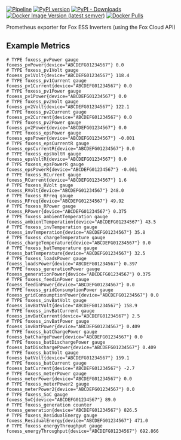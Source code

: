 [![Pipeline](https://github.com/andrewjw/foxessprom/actions/workflows/build.yaml/badge.svg)](https://github.com/andrewjw/foxessprom/actions/workflows/build.yaml)
[![PyPI version](https://badge.fury.io/py/foxessprom.svg)](https://pypi.org/project/foxessprom/)
[![PyPI - Downloads](https://img.shields.io/pypi/dm/foxessprom)](https://pypi.org/project/foxessprom/)
[![Docker Image Version (latest semver)](https://img.shields.io/docker/v/andrewjw/foxessprom)](https://hub.docker.com/r/andrewjw/foxessprom)
[![Docker Pulls](https://img.shields.io/docker/pulls/andrewjw/foxessprom)](https://hub.docker.com/r/andrewjw/foxessprom)

Prometheus exporter for Fox ESS Inverters (using the Fox Cloud API)

## Example Metrics

```
# TYPE foxess_pvPower gauge
foxess_pvPower{device="ABCDEFG01234567"} 0.0
# TYPE foxess_pv1Volt gauge
foxess_pv1Volt{device="ABCDEFG01234567"} 118.4
# TYPE foxess_pv1Current gauge
foxess_pv1Current{device="ABCDEFG01234567"} 0.0
# TYPE foxess_pv1Power gauge
foxess_pv1Power{device="ABCDEFG01234567"} 0.0
# TYPE foxess_pv2Volt gauge
foxess_pv2Volt{device="ABCDEFG01234567"} 122.1
# TYPE foxess_pv2Current gauge
foxess_pv2Current{device="ABCDEFG01234567"} 0.0
# TYPE foxess_pv2Power gauge
foxess_pv2Power{device="ABCDEFG01234567"} 0.0
# TYPE foxess_epsPower gauge
foxess_epsPower{device="ABCDEFG01234567"} -0.001
# TYPE foxess_epsCurrentR gauge
foxess_epsCurrentR{device="ABCDEFG01234567"} 0.0
# TYPE foxess_epsVoltR gauge
foxess_epsVoltR{device="ABCDEFG01234567"} 0.0
# TYPE foxess_epsPowerR gauge
foxess_epsPowerR{device="ABCDEFG01234567"} -0.001
# TYPE foxess_RCurrent gauge
foxess_RCurrent{device="ABCDEFG01234567"} 1.6
# TYPE foxess_RVolt gauge
foxess_RVolt{device="ABCDEFG01234567"} 248.0
# TYPE foxess_RFreq gauge
foxess_RFreq{device="ABCDEFG01234567"} 49.92
# TYPE foxess_RPower gauge
foxess_RPower{device="ABCDEFG01234567"} 0.375
# TYPE foxess_ambientTemperation gauge
foxess_ambientTemperation{device="ABCDEFG01234567"} 43.5
# TYPE foxess_invTemperation gauge
foxess_invTemperation{device="ABCDEFG01234567"} 35.8
# TYPE foxess_chargeTemperature gauge
foxess_chargeTemperature{device="ABCDEFG01234567"} 0.0
# TYPE foxess_batTemperature gauge
foxess_batTemperature{device="ABCDEFG01234567"} 32.5
# TYPE foxess_loadsPower gauge
foxess_loadsPower{device="ABCDEFG01234567"} 0.397
# TYPE foxess_generationPower gauge
foxess_generationPower{device="ABCDEFG01234567"} 0.375
# TYPE foxess_feedinPower gauge
foxess_feedinPower{device="ABCDEFG01234567"} 0.0
# TYPE foxess_gridConsumptionPower gauge
foxess_gridConsumptionPower{device="ABCDEFG01234567"} 0.0
# TYPE foxess_invBatVolt gauge
foxess_invBatVolt{device="ABCDEFG01234567"} 158.9
# TYPE foxess_invBatCurrent gauge
foxess_invBatCurrent{device="ABCDEFG01234567"} 2.5
# TYPE foxess_invBatPower gauge
foxess_invBatPower{device="ABCDEFG01234567"} 0.409
# TYPE foxess_batChargePower gauge
foxess_batChargePower{device="ABCDEFG01234567"} 0.0
# TYPE foxess_batDischargePower gauge
foxess_batDischargePower{device="ABCDEFG01234567"} 0.409
# TYPE foxess_batVolt gauge
foxess_batVolt{device="ABCDEFG01234567"} 159.1
# TYPE foxess_batCurrent gauge
foxess_batCurrent{device="ABCDEFG01234567"} -2.7
# TYPE foxess_meterPower gauge
foxess_meterPower{device="ABCDEFG01234567"} 0.0
# TYPE foxess_meterPower2 gauge
foxess_meterPower2{device="ABCDEFG01234567"} 0.0
# TYPE foxess_SoC gauge
foxess_SoC{device="ABCDEFG01234567"} 89.0
# TYPE foxess_generation counter
foxess_generation{device="ABCDEFG01234567"} 826.5
# TYPE foxess_ResidualEnergy gauge
foxess_ResidualEnergy{device="ABCDEFG01234567"} 471.0
# TYPE foxess_energyThroughput gauge
foxess_energyThroughput{device="ABCDEFG01234567"} 692.866
```
